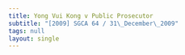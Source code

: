 ```yaml
---
title: Yong Vui Kong v Public Prosecutor
subtitle: "[2009] SGCA 64 / 31\_December\_2009"
tags: null
layout: single
---
```


